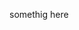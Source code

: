 <!--
.. title: something
.. slug: something
.. date: 2022-11-25 21:02:36 UTC+08:00
.. tags: 
.. category: 
.. link: 
.. description: 
.. type: text
-->
somethig here
